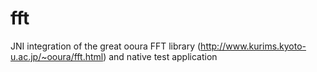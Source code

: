 # fft
JNI integration of the great ooura FFT library (http://www.kurims.kyoto-u.ac.jp/~ooura/fft.html) and native test application
